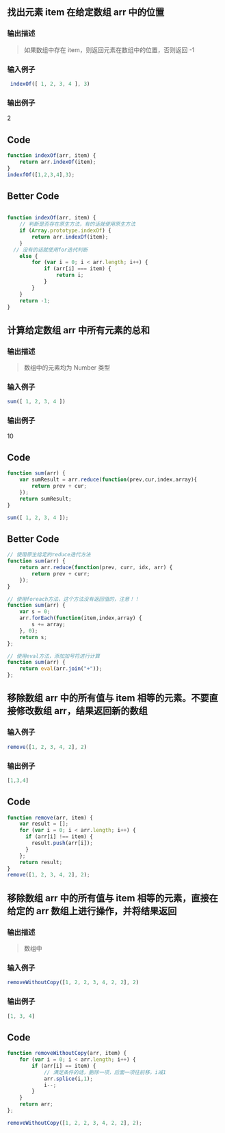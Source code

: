 ## 找出元素 item 在给定数组 arr 中的位置

### 输出描述
> 如果数组中存在 item，则返回元素在数组中的位置，否则返回 -1

### 输入例子
``` javascript
 indexOf([ 1, 2, 3, 4 ], 3)
```
### 输出例子
2

## Code
``` javascript
function indexOf(arr, item) {
	return arr.indexOf(item);
}
indexfOf([1,2,3,4],3);

```
## Better Code
``` javascript

function indexOf(arr, item) { 
    // 判断是否存在原生方法，有的话就使用原生方法 
    if (Array.prototype.indexOf) {    
        return arr.indexOf(item);  
    } 
  // 没有的话就使用for迭代判断
    else {    
        for (var i = 0; i < arr.length; i++) {      
            if (arr[i] === item) {        
                return i;      
            }    
        }  
    }     
    return -1;
}

```




## 计算给定数组 arr 中所有元素的总和 

### 输出描述
> 数组中的元素均为 Number 类型

### 输入例子
``` javascript
sum([ 1, 2, 3, 4 ])

```
### 输出例子
10
## Code
``` javascript
function sum(arr) {
	var sumResult = arr.reduce(function(prev,cur,index,array){
        return prev + cur;
    });
    return sumResult;
}

sum([ 1, 2, 3, 4 ]);

```


## Better Code
``` javascript
// 使用原生给定的reduce迭代方法
function sum(arr) {    
    return arr.reduce(function(prev, curr, idx, arr) {        
        return prev + curr;    
    });
}

// 使用foreach方法，这个方法没有返回值的，注意！！
function sum(arr) {    
    var s = 0;    
    arr.forEach(function(item,index,array) {        
        s += array;    
    }, 0);      
    return s;
};

// 使用eval方法，添加加号符进行计算
function sum(arr) {    
    return eval(arr.join("+"));
};
```

## 移除数组 arr 中的所有值与 item 相等的元素。不要直接修改数组 arr，结果返回新的数组 


### 输入例子
``` javascript
remove([1, 2, 3, 4, 2], 2)

```
### 输出例子
``` javascript
[1,3,4]
```
## Code
``` javascript
function remove(arr, item) {
	var result = [];
	for (var i = 0; i < arr.length; i++) {
	  if (arr[i] !== item) {
	    result.push(arr[i]);
	  }
	};
    return result;
}
remove([1, 2, 3, 4, 2], 2);
```



## 移除数组 arr 中的所有值与 item 相等的元素，直接在给定的 arr 数组上进行操作，并将结果返回

### 输出描述
> 数组中

### 输入例子
``` javascript
removeWithoutCopy([1, 2, 2, 3, 4, 2, 2], 2)

```
### 输出例子
``` javascript
[1, 3, 4]
```
## Code
``` javascript
function removeWithoutCopy(arr, item) {
	for (var i = 0; i < arr.length; i++) {
		if (arr[i] == item) {
			// 满足条件的话，删除一项，后面一项往前移，i减1
			arr.splice(i,1);
			i--;
		}
	}
    return arr;
};

removeWithoutCopy([1, 2, 2, 3, 4, 2, 2], 2);

```